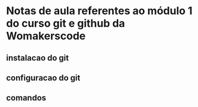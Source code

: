 # Notas de aula referentes ao módulo 1 do curso git e github da Womakerscode

## instalacao do git 

## configuracao do git

## comandos